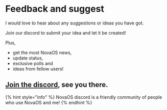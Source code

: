 # Feedback and suggest

I would love to hear about any suggestions or ideas you have got.&#x20;

Join our discord to submit your idea and let it be created!

Plus,&#x20;

* get the most NovaOS news,&#x20;
* update status,&#x20;
* exclusive polls and&#x20;
* ideas from fellow users!

## [Join the discord](https://discord.gg/atkqbwEQU8), see you there.

{% hint style="info" %}
NovaOS discord is a friendly community of people who use NovaOS and me!
{% endhint %}
